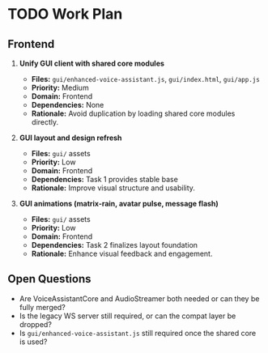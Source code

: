# TODO Work Plan

## Frontend
1. **Unify GUI client with shared core modules**
   - **Files:** `gui/enhanced-voice-assistant.js`, `gui/index.html`, `gui/app.js`
   - **Priority:** Medium
   - **Domain:** Frontend
   - **Dependencies:** None
   - **Rationale:** Avoid duplication by loading shared core modules directly.

2. **GUI layout and design refresh**
   - **Files:** `gui/` assets
   - **Priority:** Low
   - **Domain:** Frontend
   - **Dependencies:** Task 1 provides stable base
   - **Rationale:** Improve visual structure and usability.

3. **GUI animations (matrix-rain, avatar pulse, message flash)**
   - **Files:** `gui/` assets
   - **Priority:** Low
   - **Domain:** Frontend
   - **Dependencies:** Task 2 finalizes layout foundation
   - **Rationale:** Enhance visual feedback and engagement.

## Open Questions
- Are VoiceAssistantCore and AudioStreamer both needed or can they be fully merged?
- Is the legacy WS server still required, or can the compat layer be dropped?
- Is `gui/enhanced-voice-assistant.js` still required once the shared core is used?
